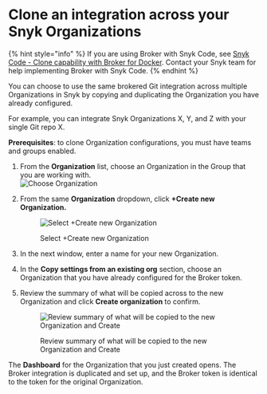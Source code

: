 # Clone an integration across your Snyk Organizations

{% hint style="info" %}
If you are using Broker with Snyk Code, see [Snyk Code - Clone capability with Broker for Docker](install-and-configure-snyk-broker/advanced-configuration-for-snyk-broker-docker-installation/git-clone-through-broker.md). Contact your Snyk team for help implementing Broker with Snyk Code.
{% endhint %}

You can choose to use the same brokered Git integration across multiple Organizations in Snyk by copying and duplicating the Organization you have already configured.

For example, you can integrate Snyk Organizations X, Y, and Z with your single Git repo X.

**Prerequisites**: to clone Organization configurations, you must have teams and groups enabled.

1. From the **Organization** list, choose an Organization in the Group that you are working with.\
   <img src="../../.gitbook/assets/switch_org_02oct2022.png" alt="Choose Organization" data-size="original">
2.  From the same **Organization** dropdown, click **+Create new Organization.**

    <figure><img src="../../.gitbook/assets/clone-organization1_02oct2022.png" alt="Select +Create new Organization"><figcaption><p>Select +Create new Organization</p></figcaption></figure>
3. In the next window, enter a name for your new Organization.
4. In the **Copy settings from an existing org** section, choose an Organization that you have already configured for the Broker token.
5.  Review the summary of what will be copied across to the new Organization and click **Create organization** to confirm.

    <figure><img src="../../.gitbook/assets/clone-org-3screens_02oct2022.png" alt="Review summary of what will be copied to the new Organization and Create"><figcaption><p>Review summary of what will be copied to the new Organization and Create</p></figcaption></figure>

The **Dashboard** for the Organization that you just created opens. The Broker integration is duplicated and set up, and the Broker token is identical to the token for the original Organization.
